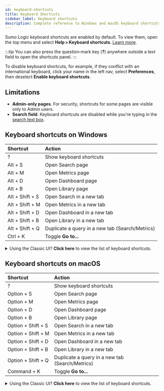 ```yaml
---
id: keyboard-shortcuts
title: Keyboard Shortcuts
sidebar_label: Keyboard shortcuts
description: Complete reference to Windows and macOS keyboard shortcuts for the Sumo Logic UI. Navigate Search, Metrics, Dashboards, and more without lifting your hands from the keyboard.
---
```


Sumo Logic keyboard shortcuts are enabled by default. To view them, open the top menu and select **Help > Keyboard shortcuts**. [Learn more](/docs/get-started/sumo-logic-ui/).

:::tip
You can also press the question‑mark key (**?**) anywhere outside a text field to open the shortcuts panel.
:::

To disable keyboard shortcuts, for example, if they conflict with an international keyboard, click your name in the left nav, select **Preferences**, then deselect **Enable keyboard shortcuts**.

## Limitations

* **Admin‑only pages**. For security, shortcuts for some pages are visible only to Admin users.
* **Search field**. Keyboard shortcuts are disabled while you're typing in the [search text box](/docs/search/get-started-with-search/search-page/).

## Keyboard shortcuts on Windows

| Shortcut | Action |
|:--|:--|
| ? | Show keyboard shortcuts |
| Alt + S | Open Search page |
| Alt + M | Open Metrics page |
| Alt + D | Open Dashboard page |
| Alt + B | Open Library page |
| Alt + Shift + S | Open Search in a new tab |
| Alt + Shift + M | Open Metrics in a new tab |
| Alt + Shift + D | Open Dashboard in a new tab |
| Alt + Shift + B | Open Library in a new tab |
| Alt + Shift + Q | Duplicate a query in a new tab (Search/Metrics) |
| Ctrl + K | Toggle **Go to...** |

<details>
<summary>Using the Classic UI? <b>Click here</b> to view the list of keyboard shortcuts.</summary>

Go to the Sumo Logic top menu and select <b>Help > Shortcuts</b>.

| Shortcut | Description |
|:-- |:-- |
| Alt + S | Open a new Search tab |
| Alt + Shift + N | Duplicate current query in a new tab (search only) |
| Alt + Shift + D | Duplicate both the original query and time range in new tab |
| Alt + Shift + Q | Duplicate both the current query and time range in new tab |
| Alt + Shift + T | Duplicate current time range in a new tab (search only) |
| Alt + Shift + P | Pause a running search (current tab only) |
| Alt + M | Open a new Metrics tab |
| Alt + A | Open a new Traces tab |
| Alt + L | Open a new Live Tail tab |
| Alt + D | Pop out to new browser tab (dashboard only) |
| Alt + H | Switch to Home |
| Alt + B | Switch to Library |
| Alt + \[1-9\] | Switch to tab 1, 2, ... 9 |
| Alt + 0 | Switch to the last tab |
| Alt + [ | Switch to the tab to the left of current tab |
| Alt + ] | Switch to the tab to the right of current tab |
| Alt + W | Close the current tab |
| Alt + T | Open the Collection page |
| Alt + C | Open the Settings page |
| Alt + E | Open the Alerts page |
| Alt + U | Open the Users tab |
| Alt + X | Open the Security page |
| Alt + O | Open the Account page |
| Alt + P | Open the Preferences tab |
| Alt + Z | Open the Setup Wizard |
| ? | Show this screen |

[Learn more about the Classic UI](/docs/get-started/sumo-logic-ui-classic).

</details>


## Keyboard shortcuts on macOS

| Shortcut | Action |
|:--|:--|
| ? | Show keyboard shortcuts |
| Option + S | Open Search page |
| Option + M | Open Metrics page |
| Option + D | Open Dashboard page |
| Option + B | Open Library page |
| Option + Shift + S | Open Search in a new tab |
| Option + Shift + M | Open Metrics in a new tab |
| Option + Shift + D | Open Dashboard in a new tab |
| Option + Shift + B | Open Library in a new tab |
| Option + Shift + Q | Duplicate a query in a new tab (Search/Metrics) |
| Command + K | Toggle **Go to...** |

<details>
<summary>Using the Classic UI? <b>Click here</b> to view the list of keyboard shortcuts.</summary>

Go to the Sumo Logic top menu and select <b>Help > Shortcuts</b>.

| Shortcut | Description |
|:-- |:-- |
| Option + S | Open a new Search tab |
| Option + Shift + N | Duplicate current query in a new tab (search only) |
| Option + Shift + D | Duplicate both the original query and time range in new tab |
| Option + Shift + Q | Duplicate both the current query and time range in new tab |
| Option + Shift + T | Duplicate current time range in a new tab (search only) |
| Option + Shift + P | Pause a running search (current tab only) |
| Option + M | Open a new Metrics tab |
| Option + A | Open a new Traces tab |
| Option + L | Open a new Live Tail tab |
| Option + D | Pop out to new browser tab (dashboard only) |
| Option + H | Switch to Home |
| Option + B | Switch to Library |
| Option + \[1-9\] | Switch to tab 1, 2, ... 9 |
| Option + 0 | Switch to the last tab |
| Option + [ | Switch to the tab to the left of current tab |
| Option + ] | Switch to the tab to the right of current tab |
| Option + W | Close the current tab |
| Option + T | Open the Collection page |
| Option + C | Open the Settings page |
| Option + E | Open the Alerts page |
| Option + U | Open the Users tab |
| Option + X | Open the Security page |
| Option + O | Open the Account page |
| Option + P | Open the Preferences tab |
| Option + Z | Open the Setup Wizard |
| Command + S | Save search |
| Command + Shift + S | Save search as |
| Command + E | Edit saved search |
| Option + Shift + L | Drill down to Live Tail |
| Command + J | Share search |
| ? | Show this screen |

[Learn more about the Classic UI](/docs/get-started/sumo-logic-ui-classic).

</details>
